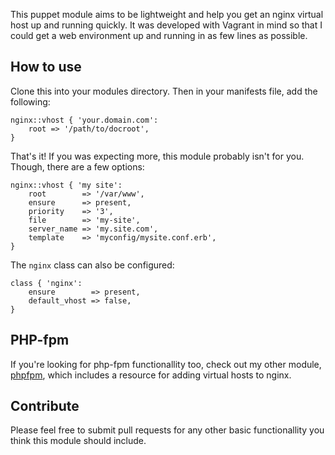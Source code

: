 This puppet module aims to be lightweight and help you get an nginx virtual host up and running quickly. It was developed with Vagrant in mind so that I could get a web environment up and running in as few lines as possible.

## How to use

Clone this into your modules directory. Then in your manifests file, add the following:

	nginx::vhost { 'your.domain.com':
		root => '/path/to/docroot',
	}

That's it! If you was expecting more, this module probably isn't for you. Though, there are a few options:

	nginx::vhost { 'my site':
		root        => '/var/www',
		ensure      => present,
		priority    => '3',
		file        => 'my-site',
		server_name => 'my.site.com',
		template    => 'myconfig/mysite.conf.erb',
	}

The `nginx` class can also be configured:

	class { 'nginx':
		ensure        => present,
		default_vhost => false,
	}

## PHP-fpm

If you're looking for php-fpm functionallity too, check out my other module, [phpfpm](https://github.com/davidwinter/puppet-phpfpm), which includes a resource for adding virtual hosts to nginx.

## Contribute

Please feel free to submit pull requests for any other basic functionallity you think this module should include.
